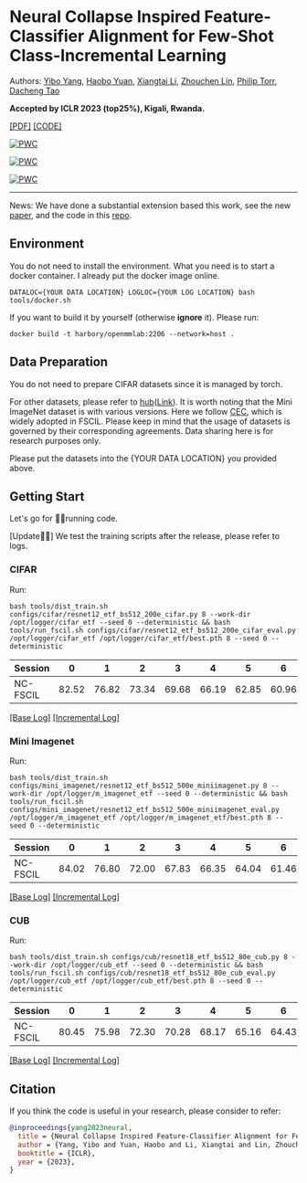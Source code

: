 # Neural Collapse Inspired Feature-Classifier Alignment for Few-Shot Class-Incremental Learning

Authors: [Yibo Yang](https://iboing.github.io/), [Haobo Yuan](https://yuanhaobo.me/), [Xiangtai Li](https://lxtgh.github.io/), [Zhouchen Lin](https://zhouchenlin.github.io/), [Philip Torr](https://www.robots.ox.ac.uk/~phst/), [Dacheng Tao](https://www.sydney.edu.au/engineering/about/our-people/academic-staff/dacheng-tao.html)

**Accepted by ICLR 2023 (top25%), Kigali, Rwanda.**



[[PDF]](https://arxiv.org/pdf/2302.03004) [[CODE]](https://github.com/NeuralCollapseApplications/FSCIL)

[![PWC](https://img.shields.io/endpoint.svg?url=https://paperswithcode.com/badge/neural-collapse-inspired-feature-classifier/few-shot-class-incremental-learning-on-mini)](https://paperswithcode.com/sota/few-shot-class-incremental-learning-on-mini?p=neural-collapse-inspired-feature-classifier)

[![PWC](https://img.shields.io/endpoint.svg?url=https://paperswithcode.com/badge/neural-collapse-inspired-feature-classifier/few-shot-class-incremental-learning-on-cifar)](https://paperswithcode.com/sota/few-shot-class-incremental-learning-on-cifar?p=neural-collapse-inspired-feature-classifier)

[![PWC](https://img.shields.io/endpoint.svg?url=https://paperswithcode.com/badge/neural-collapse-inspired-feature-classifier/few-shot-class-incremental-learning-on-cub)](https://paperswithcode.com/sota/few-shot-class-incremental-learning-on-cub?p=neural-collapse-inspired-feature-classifier)

---
News: We have done a substantial extension based this work, see the new [paper](https://arxiv.org/pdf/2308.01746), and the code in this [repo](https://github.com/NeuralCollapseApplications/UniCIL). 



## Environment

You do not need to install the environment. What you need is to start a docker container. I already put the docker image online.

```commandline
DATALOC={YOUR DATA LOCATION} LOGLOC={YOUR LOG LOCATION} bash tools/docker.sh
```

If you want to build it by yourself (otherwise **ignore** it). Please run:
```commandline
docker build -t harbory/openmmlab:2206 --network=host .
```

## Data Preparation
You do not need to prepare CIFAR datasets since it is managed by torch.

For other datasets, please refer to [hub](https://huggingface.co/datasets/HarborYuan/Few-Shot-Class-Incremental-Learning)([Link](https://huggingface.co/datasets/HarborYuan/Few-Shot-Class-Incremental-Learning/blob/main/fscil.zip)). It is worth noting that the Mini ImageNet dataset is with various versions. Here we follow [CEC](https://drive.google.com/drive/folders/11LxZCQj2FRCs0JTsf_dafvTHqFn2yGSN), which is widely adopted in FSCIL. Please keep in mind that the usage of datasets is governed by their corresponding agreements. Data sharing here is for research purposes only.

Please put the datasets into the {YOUR DATA LOCATION} you provided above.

## Getting Start
Let's go for 🏃‍♀️running code.

[Update🙋‍♀️] We test the training scripts after the release, please refer to logs.
### CIFAR
Run:
```commandline
bash tools/dist_train.sh configs/cifar/resnet12_etf_bs512_200e_cifar.py 8 --work-dir /opt/logger/cifar_etf --seed 0 --deterministic && bash tools/run_fscil.sh configs/cifar/resnet12_etf_bs512_200e_cifar_eval.py /opt/logger/cifar_etf /opt/logger/cifar_etf/best.pth 8 --seed 0 --deterministic
```
| Session  | 0     | 1     | 2     | 3     | 4     | 5     | 6     | 7     | 8     |
|----------|-------|-------|-------|-------|-------|-------|-------|-------|-------|
| NC-FSCIL | 82.52 | 76.82 | 73.34 | 69.68 | 66.19 | 62.85 | 60.96 | 59.02 | 56.11 |

[[Base Log]](logs/cifar_base.log) [[Incremental Log]](logs/cifar_inc.log)

### Mini Imagenet
Run:
```commandline
bash tools/dist_train.sh configs/mini_imagenet/resnet12_etf_bs512_500e_miniimagenet.py 8 --work-dir /opt/logger/m_imagenet_etf --seed 0 --deterministic && bash tools/run_fscil.sh configs/mini_imagenet/resnet12_etf_bs512_500e_miniimagenet_eval.py /opt/logger/m_imagenet_etf /opt/logger/m_imagenet_etf/best.pth 8 --seed 0 --deterministic
```

| Session  | 0     | 1     | 2     | 3     | 4     | 5     | 6     | 7     | 8     |
|----------|-------|-------|-------|-------|-------|-------|-------|-------|-------|
| NC-FSCIL | 84.02 | 76.80 | 72.00 | 67.83 | 66.35 | 64.04 | 61.46 | 59.54 | 58.31 |

[[Base Log]](logs/min_base.log) [[Incremental Log]](logs/min_inc.log)

### CUB
Run:
```commandline
bash tools/dist_train.sh configs/cub/resnet18_etf_bs512_80e_cub.py 8 --work-dir /opt/logger/cub_etf --seed 0 --deterministic && bash tools/run_fscil.sh configs/cub/resnet18_etf_bs512_80e_cub_eval.py /opt/logger/cub_etf /opt/logger/cub_etf/best.pth 8 --seed 0 --deterministic
```

| Session  | 0     | 1     | 2     | 3     | 4     | 5     | 6     | 7     | 8     | 9     | 10    |
|----------|-------|-------|-------|-------|-------|-------|-------|-------|-------|-------|-------|
| NC-FSCIL | 80.45 | 75.98 | 72.30 | 70.28 | 68.17 | 65.16 | 64.43 | 63.25 | 60.66 | 60.01 | 59.44 |

[[Base Log]](logs/cub_base.log) [[Incremental Log]](logs/cub_inc.log)

## Citation
If you think the code is useful in your research, please consider to refer:
```bibtex
@inproceedings{yang2023neural,
  title = {Neural Collapse Inspired Feature-Classifier Alignment for Few-Shot Class-Incremental Learning},
  author = {Yang, Yibo and Yuan, Haobo and Li, Xiangtai and Lin, Zhouchen and Torr, Philip and Tao, Dacheng},
  booktitle = {ICLR},
  year = {2023},
}
```
